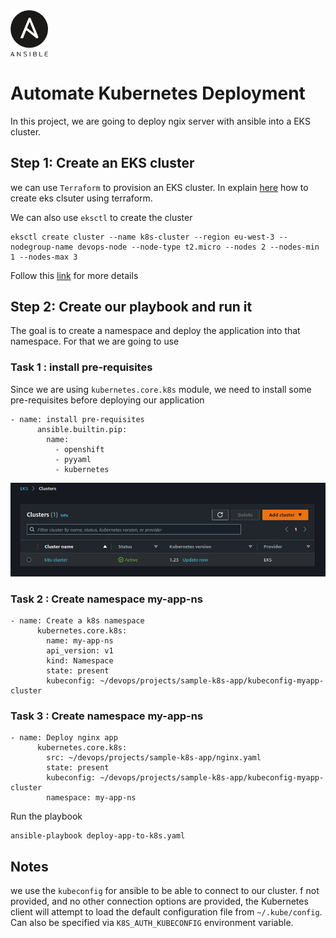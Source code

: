 <img width="60" src="images/ansible.svg"/>

# Automate Kubernetes Deployment 

In this project, we are going to deploy ngix server with ansible into a EKS cluster. 

## Step 1: Create an EKS cluster 
we can use `Terraform` to provision an EKS cluster. In explain [here](https://github.com/hotiaDiallo/terraform-playground/tree/provision-eks) how to create eks clsuter using terraform. 

We can also use `eksctl` to create the cluster 
```
eksctl create cluster --name k8s-cluster --region eu-west-3 --nodegroup-name devops-node --node-type t2.micro --nodes 2 --nodes-min 1 --nodes-max 3
```

Follow this [link](https://github.com/hotiaDiallo/devops-java-maven-app/tree/pipeline-with-aws-eks-and-ecr) for more details

## Step 2: Create our playbook and run it 
The goal is to create a namespace and deploy the application into that namespace. For that we are going to use 

### Task 1 : install pre-requisites
Since we are using `kubernetes.core.k8s` module, we need to install some pre-requisites before deploying our application

```
- name: install pre-requisites
      ansible.builtin.pip:
        name:
          - openshift
          - pyyaml
          - kubernetes 
```

![Image](/images/eks.png)

### Task 2 : Create namespace my-app-ns

```
- name: Create a k8s namespace
      kubernetes.core.k8s:
        name: my-app-ns
        api_version: v1
        kind: Namespace
        state: present
        kubeconfig: ~/devops/projects/sample-k8s-app/kubeconfig-myapp-cluster
```

### Task 3 : Create namespace my-app-ns

```
- name: Deploy nginx app 
      kubernetes.core.k8s:
        src: ~/devops/projects/sample-k8s-app/nginx.yaml
        state: present
        kubeconfig: ~/devops/projects/sample-k8s-app/kubeconfig-myapp-cluster
        namespace: my-app-ns
```

Run the playbook

```
ansible-playbook deploy-app-to-k8s.yaml
```

## Notes 

we use the `kubeconfig` for ansible to be able to connect to our cluster. 
f not provided, and no other connection options are provided, the Kubernetes client will attempt to load the default configuration file from `~/.kube/config`. Can also be specified via `K8S_AUTH_KUBECONFIG` environment variable.